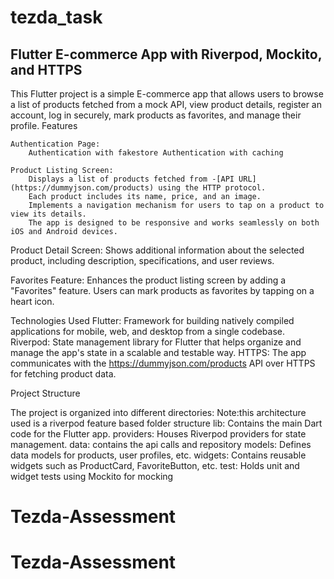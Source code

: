 # tezda_task

## Flutter E-commerce App with Riverpod, Mockito, and HTTPS

This Flutter project is a simple E-commerce app that allows users to browse a list of products fetched from a mock API, view product details, register an account, log in securely, mark products as favorites, and manage their profile.
Features

    Authentication Page:
        Authentication with fakestore Authentication with caching

    Product Listing Screen:
        Displays a list of products fetched from -[API URL](https://dummyjson.com/products) using the HTTP protocol.
        Each product includes its name, price, and an image.
        Implements a navigation mechanism for users to tap on a product to view its details.
        The app is designed to be responsive and works seamlessly on both iOS and Android devices.

Product Detail Screen:
        Shows additional information about the selected product, including description, specifications, and user reviews.

 Favorites Feature:
        Enhances the product listing screen by adding a "Favorites" feature.
        Users can mark products as favorites by tapping on a heart icon.

Technologies Used
    Flutter:
        Framework for building natively compiled applications for mobile, web, and desktop from a single codebase.
    Riverpod:
        State management library for Flutter that helps organize and manage the app's state in a scalable and testable way.
    HTTPS:
        The app communicates with the https://dummyjson.com/products API over HTTPS for fetching product data.

Project Structure

The project is organized into different directories:
Note:this architecture used is a riverpod feature based folder structure 
    lib: Contains the main Dart code for the Flutter app.
        providers: Houses Riverpod providers for state management.
        data: contains the api calls and repository
        models: Defines data models for products, user profiles, etc.
        widgets: Contains reusable widgets such as ProductCard, FavoriteButton, etc.
    test: Holds unit and widget tests using Mockito for mocking

# Tezda-Assessment
# Tezda-Assessment
